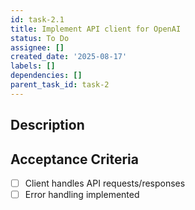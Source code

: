 ```yaml
---
id: task-2.1
title: Implement API client for OpenAI
status: To Do
assignee: []
created_date: '2025-08-17'
labels: []
dependencies: []
parent_task_id: task-2
---
```


## Description

## Acceptance Criteria

- [ ] Client handles API requests/responses
- [ ] Error handling implemented
